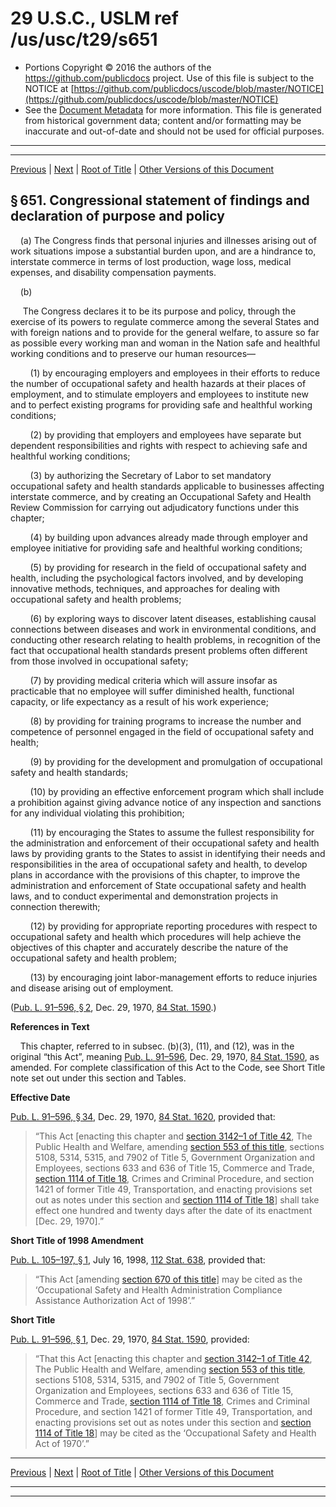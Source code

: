 ---
---

# 29 U.S.C., USLM ref /us/usc/t29/s651

* Portions Copyright © 2016 the authors of the https://github.com/publicdocs project.
  Use of this file is subject to the NOTICE at [https://github.com/publicdocs/uscode/blob/master/NOTICE](https://github.com/publicdocs/uscode/blob/master/NOTICE)
* See the [Document Metadata](././../../../..//README.md) for more information.
  This file is generated from historical government data; content and/or formatting may be inaccurate and out-of-date and should not be used for official purposes.

----------
----------

[Previous](./../../../..//us/usc/t29/ch15/m__us_usc_t29_ch15.md) | [Next](./../../../..//us/usc/t29/ch15/m__us_usc_t29_s652.md) | [Root of Title](./../../../../) | [Other Versions of this Document](https://publicdocs.github.io/go/links?ns=uslm&ref=%2Fus%2Fusc%2Ft29%2Fs651)

## § 651. Congressional statement of findings and declaration of purpose and policy

    (a) The Congress finds that personal injuries and illnesses arising out of work situations impose a substantial burden upon, and are a hindrance to, interstate commerce in terms of lost production, wage loss, medical expenses, and disability compensation payments.

    (b)

     The Congress declares it to be its purpose and policy, through the exercise of its powers to regulate commerce among the several States and with foreign nations and to provide for the general welfare, to assure so far as possible every working man and woman in the Nation safe and healthful working conditions and to preserve our human resources—

        (1) by encouraging employers and employees in their efforts to reduce the number of occupational safety and health hazards at their places of employment, and to stimulate employers and employees to institute new and to perfect existing programs for providing safe and healthful working conditions;

        (2) by providing that employers and employees have separate but dependent responsibilities and rights with respect to achieving safe and healthful working conditions;

        (3) by authorizing the Secretary of Labor to set mandatory occupational safety and health standards applicable to businesses affecting interstate commerce, and by creating an Occupational Safety and Health Review Commission for carrying out adjudicatory functions under this chapter;

        (4) by building upon advances already made through employer and employee initiative for providing safe and healthful working conditions;

        (5) by providing for research in the field of occupational safety and health, including the psychological factors involved, and by developing innovative methods, techniques, and approaches for dealing with occupational safety and health problems;

        (6) by exploring ways to discover latent diseases, establishing causal connections between diseases and work in environmental conditions, and conducting other research relating to health problems, in recognition of the fact that occupational health standards present problems often different from those involved in occupational safety;

        (7) by providing medical criteria which will assure insofar as practicable that no employee will suffer diminished health, functional capacity, or life expectancy as a result of his work experience;

        (8) by providing for training programs to increase the number and competence of personnel engaged in the field of occupational safety and health;

        (9) by providing for the development and promulgation of occupational safety and health standards;

        (10) by providing an effective enforcement program which shall include a prohibition against giving advance notice of any inspection and sanctions for any individual violating this prohibition;

        (11) by encouraging the States to assume the fullest responsibility for the administration and enforcement of their occupational safety and health laws by providing grants to the States to assist in identifying their needs and responsibilities in the area of occupational safety and health, to develop plans in accordance with the provisions of this chapter, to improve the administration and enforcement of State occupational safety and health laws, and to conduct experimental and demonstration projects in connection therewith;

        (12) by providing for appropriate reporting procedures with respect to occupational safety and health which procedures will help achieve the objectives of this chapter and accurately describe the nature of the occupational safety and health problem;

        (13) by encouraging joint labor-management efforts to reduce injuries and disease arising out of employment.

([Pub. L. 91–596, § 2][/us/pl/91/596/s2], Dec. 29, 1970, [84 Stat. 1590][/us/stat/84/1590].)

 __References in Text__ 

    This chapter, referred to in subsec. (b)(3), (11), and (12), was in the original “this Act”, meaning [Pub. L. 91–596][/us/pl/91/596], Dec. 29, 1970, [84 Stat. 1590][/us/stat/84/1590], as amended. For complete classification of this Act to the Code, see Short Title note set out under this section and Tables.

 __Effective Date__ 

[Pub. L. 91–596, § 34][/us/pl/91/596/s34], Dec. 29, 1970, [84 Stat. 1620][/us/stat/84/1620], provided that: 

> “This Act \[enacting this chapter and [section 3142–1 of Title 42][/us/usc/t42/s3142–1], The Public Health and Welfare, amending [section 553 of this title][/us/usc/t29/s553], sections 5108, 5314, 5315, and 7902 of Title 5, Government Organization and Employees, sections 633 and 636 of Title 15, Commerce and Trade, [section 1114 of Title 18][/us/usc/t18/s1114], Crimes and Criminal Procedure, and section 1421 of former Title 49, Transportation, and enacting provisions set out as notes under this section and [section 1114 of Title 18][/us/usc/t18/s1114]\] shall take effect one hundred and twenty days after the date of its enactment \[Dec. 29, 1970\].”

 __Short Title of 1998 Amendment__ 

[Pub. L. 105–197, § 1][/us/pl/105/197/s1], July 16, 1998, [112 Stat. 638][/us/stat/112/638], provided that: 

> “This Act \[amending [section 670 of this title][/us/usc/t29/s670]\] may be cited as the ‘Occupational Safety and Health Administration Compliance Assistance Authorization Act of 1998’.”

 __Short Title__ 

[Pub. L. 91–596, § 1][/us/pl/91/596/s1], Dec. 29, 1970, [84 Stat. 1590][/us/stat/84/1590], provided: 

> “That this Act \[enacting this chapter and [section 3142–1 of Title 42][/us/usc/t42/s3142–1], The Public Health and Welfare, amending [section 553 of this title][/us/usc/t29/s553], sections 5108, 5314, 5315, and 7902 of Title 5, Government Organization and Employees, sections 633 and 636 of Title 15, Commerce and Trade, [section 1114 of Title 18][/us/usc/t18/s1114], Crimes and Criminal Procedure, and section 1421 of former Title 49, Transportation, and enacting provisions set out as notes under this section and [section 1114 of Title 18][/us/usc/t18/s1114]\] may be cited as the ‘Occupational Safety and Health Act of 1970’.”

----------

[Previous](./../../../..//us/usc/t29/ch15/m__us_usc_t29_ch15.md) | [Next](./../../../..//us/usc/t29/ch15/m__us_usc_t29_s652.md) | [Root of Title](./../../../../) | [Other Versions of this Document](https://publicdocs.github.io/go/links?ns=uslm&ref=%2Fus%2Fusc%2Ft29%2Fs651)

----------
----------

[/us/pl/91/596/s2]: https://publicdocs.github.io/go/links?ns=uslm&ref=%2Fus%2Fpl%2F91%2F596%2Fs2
[/us/stat/84/1590]: https://publicdocs.github.io/go/links?ns=uslm&ref=%2Fus%2Fstat%2F84%2F1590
[/us/pl/91/596]: https://publicdocs.github.io/go/links?ns=uslm&ref=%2Fus%2Fpl%2F91%2F596
[/us/stat/84/1590]: https://publicdocs.github.io/go/links?ns=uslm&ref=%2Fus%2Fstat%2F84%2F1590
[/us/pl/91/596/s34]: https://publicdocs.github.io/go/links?ns=uslm&ref=%2Fus%2Fpl%2F91%2F596%2Fs34
[/us/stat/84/1620]: https://publicdocs.github.io/go/links?ns=uslm&ref=%2Fus%2Fstat%2F84%2F1620
[/us/usc/t42/s3142–1]: https://publicdocs.github.io/go/links?ns=uslm&ref=%2Fus%2Fusc%2Ft42%2Fs3142%E2%80%931
[/us/usc/t29/s553]: https://publicdocs.github.io/go/links?ns=uslm&ref=%2Fus%2Fusc%2Ft29%2Fs553
[/us/usc/t18/s1114]: https://publicdocs.github.io/go/links?ns=uslm&ref=%2Fus%2Fusc%2Ft18%2Fs1114
[/us/usc/t18/s1114]: https://publicdocs.github.io/go/links?ns=uslm&ref=%2Fus%2Fusc%2Ft18%2Fs1114
[/us/pl/105/197/s1]: https://publicdocs.github.io/go/links?ns=uslm&ref=%2Fus%2Fpl%2F105%2F197%2Fs1
[/us/stat/112/638]: https://publicdocs.github.io/go/links?ns=uslm&ref=%2Fus%2Fstat%2F112%2F638
[/us/usc/t29/s670]: https://publicdocs.github.io/go/links?ns=uslm&ref=%2Fus%2Fusc%2Ft29%2Fs670
[/us/pl/91/596/s1]: https://publicdocs.github.io/go/links?ns=uslm&ref=%2Fus%2Fpl%2F91%2F596%2Fs1
[/us/stat/84/1590]: https://publicdocs.github.io/go/links?ns=uslm&ref=%2Fus%2Fstat%2F84%2F1590
[/us/usc/t42/s3142–1]: https://publicdocs.github.io/go/links?ns=uslm&ref=%2Fus%2Fusc%2Ft42%2Fs3142%E2%80%931
[/us/usc/t29/s553]: https://publicdocs.github.io/go/links?ns=uslm&ref=%2Fus%2Fusc%2Ft29%2Fs553
[/us/usc/t18/s1114]: https://publicdocs.github.io/go/links?ns=uslm&ref=%2Fus%2Fusc%2Ft18%2Fs1114
[/us/usc/t18/s1114]: https://publicdocs.github.io/go/links?ns=uslm&ref=%2Fus%2Fusc%2Ft18%2Fs1114



